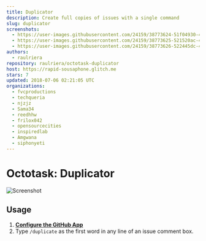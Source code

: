 ```yaml
---
title: Duplicator
description: Create full copies of issues with a single command
slug: duplicator
screenshots:
  - https://user-images.githubusercontent.com/24159/38773624-51f04930-401f-11e8-8caa-8265eb5fa1ac.png
  - https://user-images.githubusercontent.com/24159/38773625-521520ac-401f-11e8-9e8d-20b2cdc2ae75.png
  - https://user-images.githubusercontent.com/24159/38773626-522445dc-401f-11e8-9cb4-213bf21e8097.png
authors:
  - raulriera
repository: raulriera/octotask-duplicator
host: https://rapid-sousaphone.glitch.me
stars: 7
updated: 2018-07-06 02:21:05 UTC
organizations:
  - fvcproductions
  - techqueria
  - njzjz
  - Sama34
  - reedhhw
  - frilox042
  - opensourcecities
  - inspiredlab
  - Amgwana
  - siphonyeti
---
```


# Octotask: Duplicator

![Screenshot](https://user-images.githubusercontent.com/24159/38773624-51f04930-401f-11e8-8caa-8265eb5fa1ac.png)

## Usage

1. **[Configure the GitHub App](https://github.com/apps/duplicator)**
2. Type `/duplicate` as the first word in any line of an issue comment box.
